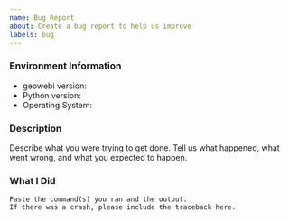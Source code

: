 ```yaml
---
name: Bug Report
about: Create a bug report to help us improve
labels: bug
---
```


<!-- Please search existing issues to avoid creating duplicates. -->

### Environment Information

-   geowebi version:
-   Python version:
-   Operating System:

### Description

Describe what you were trying to get done.
Tell us what happened, what went wrong, and what you expected to happen.

### What I Did

```
Paste the command(s) you ran and the output.
If there was a crash, please include the traceback here.
```
